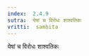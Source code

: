 ```yaml
---
index:  2.4.9
sutra:  येषां च विरोधः शाश्वतिकः
vritti:  samhita 
---
```


येषां च विरोधः शाश्वतिकः

